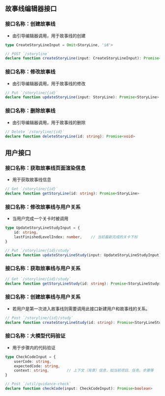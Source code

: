 ## 故事线编辑器接口

### 接口名称：创建故事线

- 由引导编辑器调用，用于故事线的创建

```typescript
type CreateStoryLineInput = Omit<StoryLine, 'id'>

// POST `/storyline`
declare function createStoryLine(input: CreateStoryLineInput): Promise<StoryLine>
```

### 接口名称：修改故事线

- 由引导编辑器调用，用于故事线的修改

```typescript
// Put `/storyline/{id}`
declare function updateStoryLine(input: StoryLine): Promise<StoryLine>
```

### 接口名称：删除故事线

- 由引导编辑器调用，用于故事线的删除

```typescript
// Delete `/storyline/{id}`
declare function deleteStoryLine(id: string): Promise<void>
```

## 用户接口

### 接口名称：获取故事线页面渲染信息

- 用于获取故事线信息

```typescript
// Get `/storyline/{id}`
declare function getStoryLine(id: string): Promise<StoryLine>
```

### 接口名称：修改故事线与用户关系

- 当用户完成一个关卡时被调用

```typescript
type UpdateStoryLineStudyInput = {
    id: string,
    lastFinishedLevelIndex: number,    // 当前最新完成的关卡下标
}

// Put `/storyline/{id}/study`
declare function updateStoryLineStudy(input: UpdateStoryLineStudyInput): Promise<StoryLineStudy>
```

### 接口名称：获取故事线与用户关系

```typescript
// Get `/storyline/{id}/study`
declare function getStoryLineStudy(id: string): Promise<StoryLineStudy>
```

### 接口名称：创建故事线与用户关系

- 若用户是第一次进入故事线则需要调用此接口新建用户和故事线的关系。

```typescript
// Post `/storyline/{id}/study`
declare function createStoryLineStudy(id: string): Promise<StoryLineStudy>
```

### 接口名称：大模型代码验证

- 用于步骤内的代码验证

```typescript
type CheckCodeInput = { 
    userCode: string,
    expectedCode: string,
    context: string,        // 上下文（背景）信息，如当前项目、任务、步骤等
}

// Post `/util/guidance-check`
declare function checkCode(input: CheckCodeInput): Promise<boolean>
```


